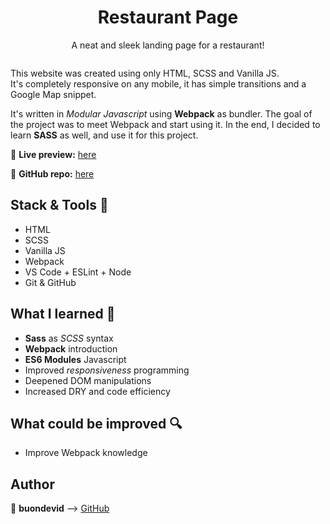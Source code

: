 <h1 align='center'>Restaurant Page</h1> 
<p align='center'>A neat and sleek landing page for a restaurant!</p>

<p align='center'>
<img align='center' src='https://user-images.githubusercontent.com/36935593/109239543-f5c50000-77d5-11eb-81ae-96d1c3e2ee7e.gif' alt>
</p>

This website was created using only HTML, SCSS and Vanilla JS.\
It's completely responsive on any mobile, it has simple transitions and a Google Map snippet.

It's written in *Modular Javascript* using **Webpack** as bundler.
The goal of the project was to meet Webpack and start using it. In the end, I decided to learn **SASS** as well, and use it for this project.

:link: **Live preview:** [here](https://buondevid.github.io/restaurant-page/)

:link: **GitHub repo:** [here](https://github.com/buondevid/restaurant-page)

## Stack & Tools  :hammer:

- HTML
- SCSS
- Vanilla JS
- Webpack
- VS Code + ESLint + Node
- Git & GitHub

## What I learned :book:

- **Sass** as _SCSS_ syntax
- **Webpack** introduction
- **ES6 Modules** Javascript
- Improved _responsiveness_ programming
- Deepened DOM manipulations
- Increased DRY and code efficiency

## What could be improved :mag: 

- Improve Webpack knowledge 

## Author

:moyai: **buondevid** --> [GitHub](https://github.com/buondevid)
